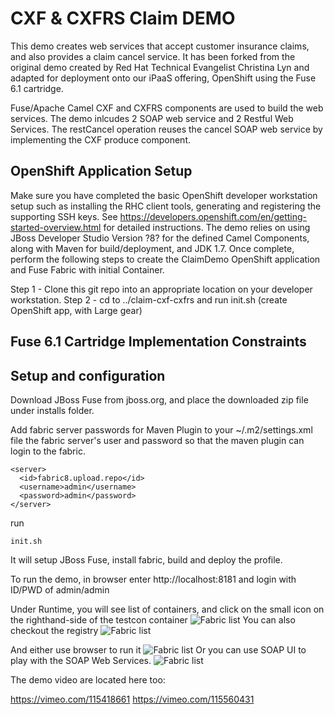 CXF & CXFRS Claim DEMO
======================================================
This demo creates web services that accept customer insurance claims, and also provides a claim cancel service.  It has been forked from the original demo created by Red Hat Technical Evangelist Christina Lyn and adapted for deployment onto our iPaaS offering, OpenShift using the Fuse 6.1 cartridge.

Fuse/Apache Camel CXF and CXFRS components are used to build the web services. The demo inlcudes 2 SOAP web service and 2 Restful Web Services. The restCancel operation reuses the cancel SOAP web service by implementing the CXF produce component.

OpenShift Application Setup
---------------------------
Make sure you have completed the basic OpenShift developer workstation setup such as installing the RHC client tools, generating and registering the supporting SSH keys.  See https://developers.openshift.com/en/getting-started-overview.html for detailed instructions.  The demo relies on using JBoss Developer Studio Version ?8? for the defined Camel Components, along with Maven for build/deployment, and JDK 1.7. Once complete, perform the following steps to create the ClaimDemo OpenShift application and Fuse Fabric with initial Container.

Step 1 - Clone this git repo into an appropriate location on your developer workstation.
Step 2 - cd to ../claim-cxf-cxfrs and run init.sh <application name> (create OpenShift app, <application name>  with Large gear)  


Fuse 6.1 Cartridge Implementation Constraints
---------------------------------------------

Setup and configuration
-----------------------

Download JBoss Fuse from jboss.org, and place the downloaded zip file under installs folder.

Add fabric server passwords for Maven Plugin to your ~/.m2/settings.xml file the fabric server's user and password so that the maven plugin can login to the fabric.

```
<server>
  <id>fabric8.upload.repo</id>
  <username>admin</username>
  <password>admin</password>
</server>
```

run 
```
init.sh
```

It will setup JBoss Fuse, install fabric, build and deploy the profile. 

To run the demo, in browser enter http://localhost:8181 and login with ID/PWD of admin/admin

Under Runtime, you will see list of containers, and click on the small icon on the righthand-side of the testcon container
![Fabric list](https://raw.githubusercontent.com/weimeilin79/claim-cxf-cxfrs/master/doc/pic/01-fabric-container-list.png?raw=true)
You can also checkout the registry
![Fabric list](https://raw.githubusercontent.com/weimeilin79/claim-cxf-cxfrs/master/doc/pic/02-registry.png?raw=true)

And either use browser to run it 
![Fabric list](https://raw.githubusercontent.com/weimeilin79/claim-cxf-cxfrs/master/doc/pic/03-browser.png?raw=true)
Or you can use SOAP UI to play with the SOAP Web Services.
![Fabric list](https://raw.githubusercontent.com/weimeilin79/claim-cxf-cxfrs/master/doc/pic/04-soapui.png?raw=true)


The demo video are located here too:

https://vimeo.com/115418661
https://vimeo.com/115560431
